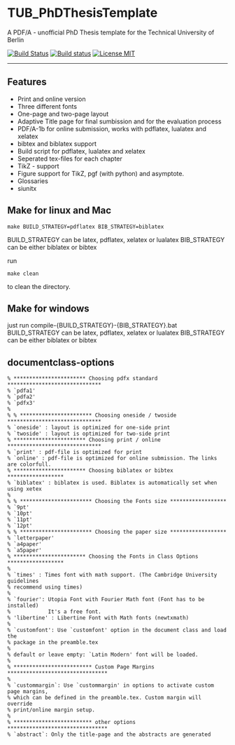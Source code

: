 TUB_PhDThesisTemplate
=====================
A PDF/A - unofficial PhD Thesis template for the Technical University of Berlin

[![Build Status](https://travis-ci.org/holgern/TUB_PhDThesisTemplate.svg?branch=master)](https://travis-ci.org/holgern/TUB_PhDThesisTemplate)
[![Build status](https://ci.appveyor.com/api/projects/status/4yx7qvdf11dwsynr?svg=true)](https://ci.appveyor.com/project/HolgerNahrstaedt/tub-phdthesistemplate)
[![License MIT](http://img.shields.io/badge/license-MIT-brightgreen.svg)](license.md)

--------------------------------------------------------------------------------
## Features
* Print and online version
* Three different fonts
* One-page and two-page layout
* Adaptive Title page for final sumbission and for the evaluation process
* PDF/A-1b for online submission, works with pdflatex, lualatex and xelatex
* bibtex and biblatex support
* Build script for pdflatex, lualatex and xelatex
* Seperated tex-files for each chapter
* TikZ - support
* Figure support for TikZ, pgf (with python) and asymptote.
* Glossaries
* siunitx
## Make for linux and Mac

```
make BUILD_STRATEGY=pdflatex BIB_STRATEGY=biblatex
```
BUILD_STRATEGY can be latex, pdflatex, xelatex or lualatex
BIB_STRATEGY can be either biblatex or bibtex

run
```
make clean
```
to clean the directory.
## Make for windows
just run compile-{BUILD_STRATEGY}-{BIB_STRATEGY}.bat
BUILD_STRATEGY can be latex, pdflatex, xelatex or lualatex
BIB_STRATEGY can be either biblatex or bibtex
##
## documentclass-options
```
% *********************** Choosing pdfx standard ******************************
% `pdfa1'
% `pdfa2'
% `pdfx3'
%
% % *********************** Choosing oneside / twoside ******************************
% `oneside' : layout is optimized for one-side print
% `twoside' : layout is optimized for two-side print
% *********************** Choosing print / online ******************************
% `print' : pdf-file is optimized for print
% `online' : pdf-file is optimized for online submission. The links are colorfull.
% *********************** Choosing biblatex or bibtex ******************
% `biblatex' : biblatex is used. Biblatex is automatically set when using xetex
%
% % *********************** Choosing the Fonts size ******************
% `9pt'
% `10pt'
% `11pt'
% `12pt'
% % *********************** Choosing the paper size ******************
% `letterpaper'
% `a4paper'
% `a5paper'
% *********************** Choosing the Fonts in Class Options ******************
%
% `times' : Times font with math support. (The Cambridge University guidelines
% recommend using times)
%
% `fourier': Utopia Font with Fourier Math font (Font has to be installed)
%            It's a free font.
% 'libertine' : Libertine Font with Math fonts (newtxmath)
%
% `customfont': Use `customfont' option in the document class and load the
% package in the preamble.tex
%
% default or leave empty: `Latin Modern' font will be loaded.
%
% ************************* Custom Page Margins ********************************
%
% `custommargin`: Use `custommargin' in options to activate custom page margins,
% which can be defined in the preamble.tex. Custom margin will override
% print/online margin setup.
%
% ************************* other options ********************************
% `abstract`: Only the title-page and the abstracts are generated
```